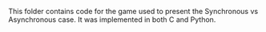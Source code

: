 This folder contains code for the game used to present the Synchronous vs Asynchronous case. It was implemented in both C and Python.
